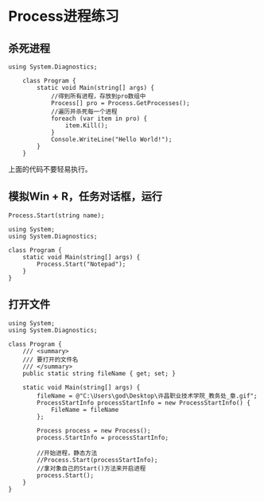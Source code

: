 # Process进程练习

## 杀死进程
```csharp?linenums
using System.Diagnostics;

	class Program {
		static void Main(string[] args) {
		    //得到所有进程，存放到pro数组中
			Process[] pro = Process.GetProcesses();
			//遍历并杀死每一个进程
			foreach (var item in pro) {
				item.Kill();
			}
			Console.WriteLine("Hello World!");
		}
	}
```
上面的代码不要轻易执行。

## 模拟Win + R，任务对话框，运行
`Process.Start(string name);`
```csharp?linenums
using System;
using System.Diagnostics;

class Program {
	static void Main(string[] args) {
		Process.Start("Notepad");
	}
}
```

## 打开文件
```csharp?linenums
using System;
using System.Diagnostics;

class Program {
	/// <summary>
	/// 要打开的文件名
	/// </summary>
	public static string fileName { get; set; }

	static void Main(string[] args) {
		fileName = @"C:\Users\god\Desktop\许昌职业技术学院_教务处_章.gif";
		ProcessStartInfo processStartInfo = new ProcessStartInfo() {
			FileName = fileName
		};

		Process process = new Process();
		process.StartInfo = processStartInfo;

		//开始进程，静态方法
		//Process.Start(processStartInfo);
		//拿对象自己的Start()方法来开启进程
		process.Start();
	}
}
```